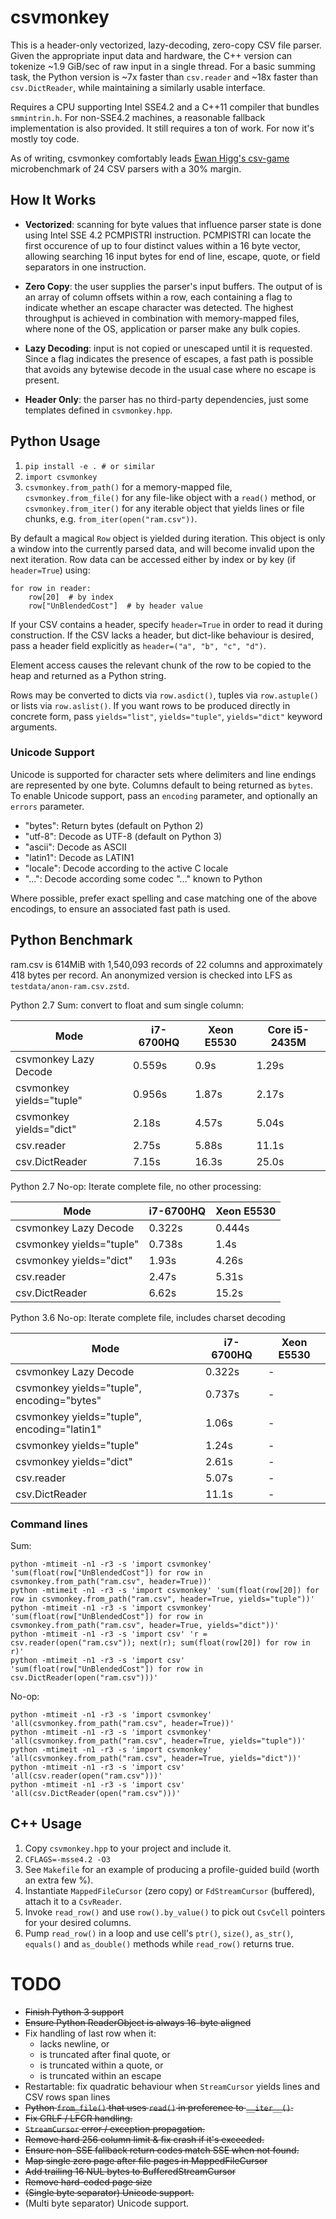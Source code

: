 # csvmonkey

This is a header-only vectorized, lazy-decoding, zero-copy CSV file parser.
Given the appropriate input data and hardware, the C++ version can tokenize
~1.9 GiB/sec of raw input in a single thread. For a basic summing task, the
Python version is ~7x faster than `csv.reader` and ~18x faster than
`csv.DictReader`, while maintaining a similarly usable interface.

Requires a CPU supporting Intel SSE4.2 and a C++11 compiler that bundles
`smmintrin.h`. For non-SSE4.2 machines, a reasonable fallback implementation is
also provided. It still requires a ton of work. For now it's mostly toy code.

As of writing, csvmonkey comfortably leads <a
href="https://bitbucket.org/ewanhiggs/csv-game">Ewan Higg's csv-game</a>
microbenchmark of 24 CSV parsers with a 30% margin.


## How It Works

* **Vectorized**: scanning for byte values that influence parser state is done
  using Intel SSE 4.2 PCMPISTRI instruction. PCMPISTRI can locate the first
  occurence of up to four distinct values within a 16 byte vector, allowing
  searching 16 input bytes for end of line, escape, quote, or field separators
  in one instruction.

* **Zero Copy**: the user supplies the parser's input buffers. The output of
  is an array of column offsets within a row, each containing a flag to
  indicate whether an escape character was detected. The highest throughput is
  achieved in combination with memory-mapped files, where none of the OS,
  application or parser make any bulk copies.

* **Lazy Decoding**: input is not copied or unescaped until it is requested.
  Since a flag indicates the presence of escapes, a fast path is possible that
  avoids any bytewise decode in the usual case where no escape is present.

* **Header Only**: the parser has no third-party dependencies, just some
  templates defined in ``csvmonkey.hpp``.


## Python Usage

1. `pip install -e . # or similar`
1. `import csvmonkey`
1. `csvmonkey.from_path()` for a memory-mapped file, `csvmonkey.from_file()`
   for any file-like object with a `read()` method, or `csvmonkey.from_iter()`
   for any iterable object that yields lines or file chunks, e.g.
   `from_iter(open("ram.csv"))`.

By default a magical `Row` object is yielded during iteration. This object is
only a window into the currently parsed data, and will become invalid upon the
next iteration. Row data can be accessed either by index or by key (if
`header=True`) using:

```
for row in reader:
    row[20]  # by index
    row["UnBlendedCost"]  # by header value
```

If your CSV contains a header, specify `header=True` in order to read it during
construction. If the CSV lacks a header, but dict-like behaviour is desired,
pass a header field explicitly as `header=("a", "b", "c", "d")`.

Element access causes the relevant chunk of the row to be copied to the heap
and returned as a Python string.

Rows may be converted to dicts via `row.asdict()`, tuples via
`row.astuple()` or lists via `row.aslist()`. If you want rows to be produced
directly in concrete form, pass `yields="list"`, `yields="tuple"`,
`yields="dict"` keyword arguments.


### Unicode Support

Unicode is supported for character sets where delimiters and line endings are
represented by one byte. Columns default to being returned as ``bytes``. To
enable Unicode support, pass an ``encoding`` parameter, and optionally an
``errors`` parameter.

* "bytes": Return bytes (default on Python 2)
* "utf-8": Decode as UTF-8 (default on Python 3)
* "ascii": Decode as ASCII
* "latin1": Decode as LATIN1
* "locale": Decode according to the active C locale
* "...": Decode according some codec "..." known to Python

Where possible, prefer exact spelling and case matching one of the above
encodings, to ensure an associated fast path is used.


## Python Benchmark

ram.csv is 614MiB with 1,540,093 records of 22 columns and approximately 418
bytes per record. An anonymized version is checked into LFS as
``testdata/anon-ram.csv.zstd``.

Python 2.7 Sum: convert to float and sum single column:

| Mode                     | i7-6700HQ | Xeon E5530 | Core i5-2435M |
|--------------------------|-----------|------------|---------------|
| csvmonkey Lazy Decode    | 0.559s    | 0.9s       | 1.29s         |
| csvmonkey yields="tuple" | 0.956s    | 1.87s      | 2.17s         |
| csvmonkey yields="dict"  | 2.18s     | 4.57s      | 5.04s         |
| csv.reader               | 2.75s     | 5.88s      | 11.1s         |
| csv.DictReader           | 7.15s     | 16.3s      | 25.0s         |

Python 2.7 No-op: Iterate complete file, no other processing:

| Mode                     | i7-6700HQ | Xeon E5530 |
|--------------------------|-----------|------------|
| csvmonkey Lazy Decode    | 0.322s    | 0.444s     |
| csvmonkey yields="tuple" | 0.738s    | 1.4s       |
| csvmonkey yields="dict"  | 1.93s     | 4.26s      |
| csv.reader               | 2.47s     | 5.31s      |
| csv.DictReader           | 6.62s     | 15.2s      |

Python 3.6 No-op: Iterate complete file, includes charset decoding

| Mode                                          | i7-6700HQ  | Xeon E5530 |
|-----------------------------------------------|------------|------------|
| csvmonkey Lazy Decode                         | 0.322s     | -          |
| csvmonkey yields="tuple", encoding="bytes"    | 0.737s     | -          |
| csvmonkey yields="tuple", encoding="latin1"   | 1.06s      | -          |
| csvmonkey yields="tuple"                      | 1.24s      | -          |
| csvmonkey yields="dict"                       | 2.61s      | -          |
| csv.reader                                    | 5.07s      | -          |
| csv.DictReader                                | 11.1s      | -          |


### Command lines

Sum:

```
python -mtimeit -n1 -r3 -s 'import csvmonkey' 'sum(float(row["UnBlendedCost"]) for row in csvmonkey.from_path("ram.csv", header=True))'
python -mtimeit -n1 -r3 -s 'import csvmonkey' 'sum(float(row[20]) for row in csvmonkey.from_path("ram.csv", header=True, yields="tuple"))'
python -mtimeit -n1 -r3 -s 'import csvmonkey' 'sum(float(row["UnBlendedCost"]) for row in csvmonkey.from_path("ram.csv", header=True, yields="dict"))'
python -mtimeit -n1 -r3 -s 'import csv' 'r = csv.reader(open("ram.csv")); next(r); sum(float(row[20]) for row in r)'
python -mtimeit -n1 -r3 -s 'import csv' 'sum(float(row["UnBlendedCost"]) for row in csv.DictReader(open("ram.csv")))'
```

No-op:

```
python -mtimeit -n1 -r3 -s 'import csvmonkey' 'all(csvmonkey.from_path("ram.csv", header=True))'
python -mtimeit -n1 -r3 -s 'import csvmonkey' 'all(csvmonkey.from_path("ram.csv", header=True, yields="tuple"))'
python -mtimeit -n1 -r3 -s 'import csvmonkey' 'all(csvmonkey.from_path("ram.csv", header=True, yields="dict"))'
python -mtimeit -n1 -r3 -s 'import csv' 'all(csv.reader(open("ram.csv")))'
python -mtimeit -n1 -r3 -s 'import csv' 'all(csv.DictReader(open("ram.csv")))'
```


## C++ Usage

1. Copy `csvmonkey.hpp` to your project and include it.
1. `CFLAGS=-msse4.2 -O3`
1. See `Makefile` for an example of producing a profile-guided build (worth an
   extra few %).
1. Instantiate `MappedFileCursor` (zero copy) or `FdStreamCursor` (buffered), attach it to a `CsvReader`.
1. Invoke `read_row()` and use `row().by_value()` to pick out `CsvCell` pointers for your desired columns.
1. Pump `read_row()` in a loop and use cell's `ptr()`, `size()`, `as_str()`, `equals()` and `as_double()` methods while `read_row()` returns true.


# TODO

* ~~Finish Python 3 support~~
* ~~Ensure Python ReaderObject is always 16-byte aligned~~
* Fix handling of last row when it:
    * lacks newline, or
    * is truncated after final quote, or
    * is truncated within a quote, or
    * is truncated within an escape
* Restartable: fix quadratic behaviour when `StreamCursor` yields lines and CSV
  rows span lines
* ~~Python `from_file()` that uses `read()` in preference to `__iter__()`.~~
* ~~Fix CRLF / LFCR handling.~~
* ~~`StreamCursor` error / exception propagation.~~
* ~~Remove hard 256 column limit & fix crash if it's exceeded.~~
* ~~Ensure non-SSE fallback return codes match SSE when not found.~~
* ~~Map single zero page after file pages in MappedFileCursor~~
* ~~Add trailing 16 NUL bytes to BufferedStreamCursor~~
* ~~Remove hard-coded page size~~
* ~~(Single byte separator) Unicode support.~~
* (Multi byte separator) Unicode support.
